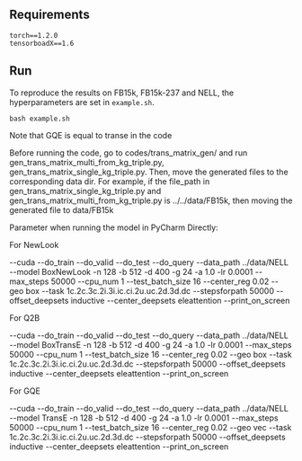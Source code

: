 ## Requirements
```
torch==1.2.0
tensorboadX==1.6
```

## Run
To reproduce the results on FB15k, FB15k-237 and NELL, the hyperparameters are set in `example.sh`.
```
bash example.sh
```

Note that GQE is equal to transe in the code


Before running the code, go to codes/trans_matrix_gen/ and run gen_trans_matrix_multi_from_kg_triple.py, gen_trans_matrix_single_kg_triple.py.
Then, move the generated files to the corresponding data dir.
For example, if the file_path in gen_trans_matrix_single_kg_triple.py and gen_trans_matrix_multi_from_kg_triple.py is ../../data/FB15k, then moving the generated file to data/FB15k



Parameter when running the model in PyCharm Directly:

For NewLook

--cuda --do_train --do_valid --do_test --do_query --data_path ../data/NELL --model BoxNewLook -n 128 -b 512 -d 400 -g 24 -a 1.0 -lr 0.0001 --max_steps 50000 --cpu_num 1 --test_batch_size 16 --center_reg 0.02 --geo box --task 1c.2c.3c.2i.3i.ic.ci.2u.uc.2d.3d.dc --stepsforpath 50000  --offset_deepsets inductive --center_deepsets eleattention --print_on_screen

For Q2B

--cuda --do_train --do_valid --do_test --do_query --data_path ../data/NELL --model BoxTransE -n 128 -b 512 -d 400 -g 24 -a 1.0 -lr 0.0001 --max_steps 50000 --cpu_num 1 --test_batch_size 16 --center_reg 0.02 --geo box --task 1c.2c.3c.2i.3i.ic.ci.2u.uc.2d.3d.dc --stepsforpath 50000  --offset_deepsets inductive --center_deepsets eleattention --print_on_screen

For GQE

--cuda --do_train --do_valid --do_test --do_query --data_path ../data/NELL --model TransE -n 128 -b 512 -d 400 -g 24 -a 1.0 -lr 0.0001 --max_steps 50000 --cpu_num 1 --test_batch_size 16 --center_reg 0.02 --geo vec --task 1c.2c.3c.2i.3i.ic.ci.2u.uc.2d.3d.dc --stepsforpath 50000  --offset_deepsets inductive --center_deepsets eleattention --print_on_screen

